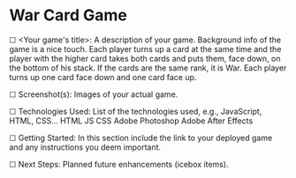 # War Card Game


☐ <Your game's title>: A description of your game. Background info of the game is a nice touch.
Each player turns up a card at the same time and the player with the higher card takes both cards and puts them, face down, on the bottom of his stack. If the cards are the same rank, it is War. Each player turns up one card face down and one card face up.


☐ Screenshot(s): Images of your actual game.




☐ Technologies Used: List of the technologies used, e.g., JavaScript, HTML, CSS...
HTML
JS
CSS
Adobe Photoshop
Adobe After Effects


☐ Getting Started: In this section include the link to your deployed game and any instructions you deem important.




☐ Next Steps: Planned future enhancements (icebox items).